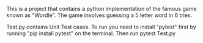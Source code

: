 This is a project that contains a python implementation of the famous game known as "Wordle". The game involves guessing a 5 letter word in 6 tries.

Test.py contains Unit Test cases. To run you need to install "pytest" first by running "pip install pytest" on the terminal. Then run pytest Test.py
